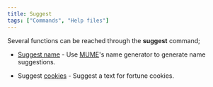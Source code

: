 ```yaml
---
title: Suggest
tags: ["Commands", "Help files"]
---
```

Several functions can be reached through the **suggest** command;

- [Suggest name](Suggest_name "wikilink") - Use
  [MUME](MUME "wikilink")'s name generator to generate name suggestions.

<!-- -->

- Suggest [cookies](cookies "wikilink") - Suggest a text for fortune
  cookies.
 